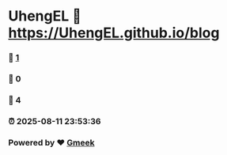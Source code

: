 # UhengEL :link: https://UhengEL.github.io/blog 
### :page_facing_up: [1](https://UhengEL.github.io/blog/tag.html) 
### :speech_balloon: 0 
### :hibiscus: 4 
### :alarm_clock: 2025-08-11 23:53:36 
### Powered by :heart: [Gmeek](https://github.com/Meekdai/Gmeek)
